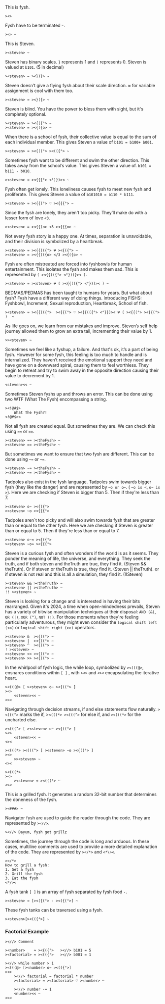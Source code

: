 This is fysh.

```
><>
```

Fysh have to be terminated `~`.

```
><> ~
```

This is Steven.

```
><steven> ~
```

Steven has binary scales. `}` represents 1 and `)` represents 0. Steven is
valued at `b101`. (5 in decimal)

```
><steven> = ><})}> ~
```

Steven doesn’t give a flying fysh about their scale direction. ≈ for variable
assignment is cool with them too.

```
><steven> ≈ ><}({> ~
```

Steven is blind. You have the power to bless them with sight, but it's
completely optional.

```
><steven> ≈ ><{({°> ~
><steven> = ><{({o> ~
```

When there is a school of fysh, their collective value is equal to the sum of
each individual member. This gives Steven a value of `b101 = b100+ b001`.

```
><steven> ≈ ><{((°> ><(({°> ~
```

Sometimes fysh want to be different and swim the other direction. This takes
away from the school’s value. This gives Steven a value of.
`b101 = b111 - b010`.

```
><steven> ≈ ><{{{°> <°)})>< ~
```

Fysh often get lonely. This loneliness causes fysh to meet new fysh and
proliferate. This gives Steven a value of `b101010 = b110 * b111`.

```
><steven> ≈ ><{{(°> ♡ ><{{{°> ~
```

Since the fysh are lonely, they aren't too picky. They’ll make do with a lesser
form of love `<3`.

```
><steven> = ><{{(o> <3 ><{{{o> ~
```

Not every fysh story is a happy one. At times, separation is unavoidable, and
their division is symbolized by a heartbreak.

```
><steven> ≈ ><{{(({°> 💔 ><{({°> ~
><steven> = ><{{(({o> </3 ><{({o> ~
```

Fysh are often mistreated are forced into fyshbowls for human entertainment. This isolates the fysh and makes them sad. This is represented by `( ><{{(({°> <°}))}>< )`. 
```
><steven> ≈ ><steven> 💔 ( ><{{(({°> <°}))>< ) ~
```

BEDMAS/PEDMAS has been taught to humans for years. But what about fysh? Fysh have a different way of doing things. Introducing FISHS: Fyshbowl, Increment, Sexual reproduction, Heartbreak, School of fish.
```fysh
><steven> ≈ ><{{(({°>  ><{{(°> ♡ ><{{(({°> <°}})>< 💔 ( ><{{(°> ><{{(°> )  ~

```

As life goes on, we learn from our mistakes and improve. Steven’s self help
journey allowed them to grow an extra tail, incrementing their value by 1.
```
>><steven> ~
```

Sometimes we feel like a fyshup, a failure. And that's ok, it’s a part of being
fysh. However for some fysh, this feeling is too much to handle and is
internalized. They haven’t received the emotional support they need and have
gone on a downward spiral, causing them to feel worthless. They begin to retreat
and try to swim away in the opposite direction causing their value to decrement
by 1.

```
<steven><< ~
```

Sometimes Steven fyshs up and throws an error. This can be done using two WTF
(What The Fysh) encompassing a string.

```
><!@#$>
	What The Fysh?!
<!@#$><
```

Not all fysh are created equal. But sometimes they are. We can check this using
`≈≈` or `==`.

```
><steven> ≈≈ ><theFysh> ~
><steven> == ><theFysh> ~
```

But sometimes we want to ensure that two fysh are different. This can be done
using `~≈` or `~=`.

```
><steven> ~≈ ><theFysh> ~
><steven> ~= ><theFysh> ~
```

Tadpoles also exist in the fysh language. Tadpoles swim towards bigger fysh
(they like the danger) and are represented by `~o or o~`. ( `~o is <`, `o~ is >`).
Here we are checking if Steven is bigger than 5. Then if they're less than 7.

```fysh
><steven> o~ ><{({°>
><steven> ~o ><{{{°>
```

Tadpoles aren`t too picky and will also swim towards fysh that are greater than or equal to the other fysh. 
Here we are checking if Steven is greater than or equal to 5. Then if they're less than or equal to 7.

```fysh
><steven> o~≈ ><{({°>
><steven> ~o≈ ><{{{°>
```

Steven is a curious fysh and often wonders if the world is as it seems. They
ponder the meaning of life, the universe, and everything. They seek the truth,
and if both steven and theTruth are true, they find it. (Steven && theTruth). Or
if steven or theTruth is true, they find it. (Steven || theTruth). or if steven
is not real and this is all a simulation, they find it. (!!Steven)

```
><steven> && ><theTruth> ~
><steven> || ><theTruth> ~
!! ><steven> ~
```

Steven is looking for a change and is interested in having their bits
rearranged. Given it's 2024, a time when open-mindedness prevails, Steven has a
variety of bitwise manipulation techniques at their disposal: `AND (&)`, `OR (|)`,
`XOR (^)`, `NOT (!)`. For those moments when they're feeling particularly
adventurous, they might even consider the `logical shift left (<<)` or
`logical shift right (>>)` operators.

```
><steven> &  ><{((°> ~
><steven> |  ><{((°> ~
><steven> ^  ><{((°> ~
! ><steven> ~
><steven> << ><{((°> ~
><steven> >> ><{((°> ~
```

In the whirlpool of fysh logic, the while loop, symbolized by `><(((@>`,
ensnares conditions within `[ ]` , with `><>` and `<><` encapsulating the
iterative heart.

```
><(((@> [ ><steven> o~ ><{((°> ]
><>
	<steven><< ~
<><
```

Navigating through decision streams, if and else statements flow naturally.
`><(((^>` marks the if, >`<(((*> ><(((^>` for else if, and `><(((*>` for the
uncharted else.

```
><(((^> [ ><steven> o~ ><{((°> ]
><>
	<steven><< ~
<><

><(((*> ><(((^> [ ><steven> ~o ><{((°> ]
><>
	>><steven> ~
<><

><(((*>
><>
	><steven> ≈ ><(((°> ~
<><
```

This is a grilled fysh. It generates a random 32-bit number that determines the
doneness of the fysh.

```
><###> ~
```

Navigator fysh are used to guide the reader through the code. They are
represented by `><//>`.

```
><//> Dayum, fysh got grillz
```

Sometimes, the journey through the code is long and arduous. In these cases,
multiline comments are used to provide a more detailed explanation of the code.
They are represented by `></*>` and `<*\><`.

```
></*>
How to grill a fysh:
1. Get a fysh
2. Grill the fysh
3. Eat the fysh
<*/><
```

A fysh tank `[ ]` is an array of fysh separated by fysh food `-`.

```
><steven> ≈ [><({(°> - ><({(°>] ~
```

These fysh tanks can be traversed using a fysh.

```
><steven>[><(({°>] ~
```

### Factorial Example

```
><//> Comment

><number>    ≈ ><{({°>   ><//> b101 = 5
><factorial> ≈ ><(({°>   ><//> b001 = 1

><//> while number > 1
><(((@> [><number> o~ ><(({°>]
><>
	><//> factorial = factorial * number
	><factorial> ≈ ><factorial> ♡ ><number> ~

	><//> number -= 1
	<number><< ~
<><
```
